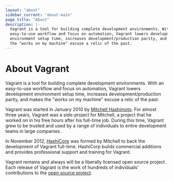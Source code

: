 ```yaml
---
layout: "about"
sidebar_current: "about-main"
page_title: "About"
description: |-
  Vagrant is a tool for building complete development environments. With an test
  easy-to-use workflow and focus on automation, Vagrant lowers development
  environment setup time, increases development/production parity, and makes
  the "works on my machine" excuse a relic of the past.
---
```


# About Vagrant

Vagrant is a tool for building complete development environments. With an
easy-to-use workflow and focus on automation, Vagrant lowers development
environment setup time, increases development/production parity, and makes
the "works on my machine" excuse a relic of the past.

Vagrant was started in January 2010 by [Mitchell Hashimoto](https://twitter.com/mitchellh). For almost three years, Vagrant was a side-project for Mitchell, a project that he worked on in his free hours after his full-time job. During this time, Vagrant grew to be trusted and used by a range of individuals to entire development teams in large companies.

In November 2012, [HashiCorp](https://www.hashicorp.com) was formed by Mitchell to back the development of Vagrant full-time. HashiCorp builds commercial additions and provides professional support and training for Vagrant.

Vagrant remains and always will be a liberally licensed open source project. Each release of Vagrant is the work of hundreds of individuals' contributions to the [open source project](https://github.com/mitchellh/vagrant).
